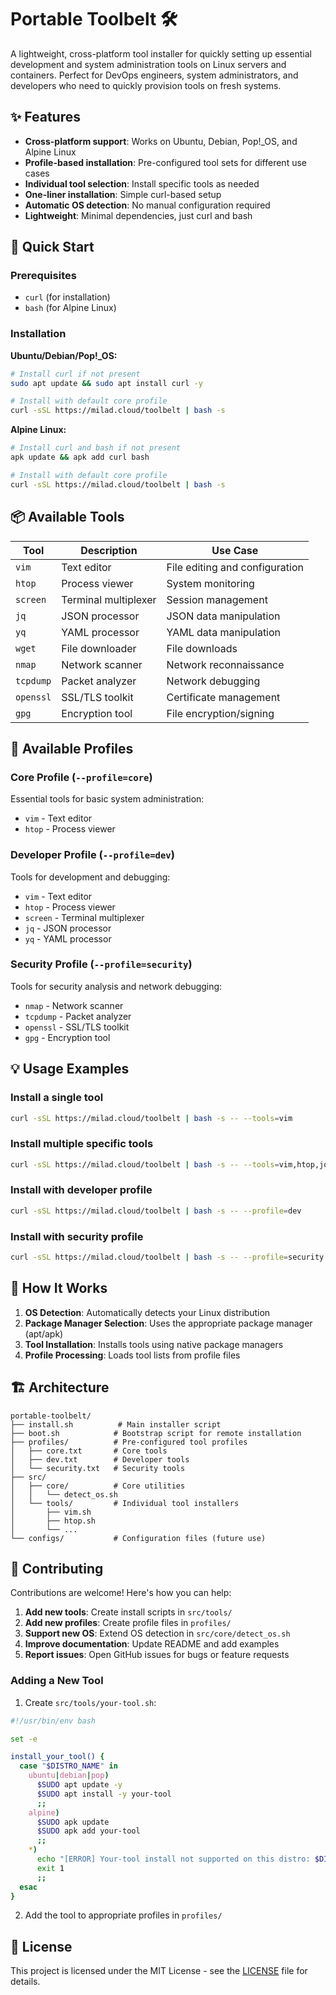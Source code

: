 # Portable Toolbelt 🛠️

A lightweight, cross-platform tool installer for quickly setting up essential development and system administration tools on Linux servers and containers. Perfect for DevOps engineers, system administrators, and developers who need to quickly provision tools on fresh systems.

## ✨ Features

- **Cross-platform support**: Works on Ubuntu, Debian, Pop!_OS, and Alpine Linux
- **Profile-based installation**: Pre-configured tool sets for different use cases
- **Individual tool selection**: Install specific tools as needed
- **One-liner installation**: Simple curl-based setup
- **Automatic OS detection**: No manual configuration required
- **Lightweight**: Minimal dependencies, just curl and bash

## 🚀 Quick Start

### Prerequisites
- `curl` (for installation)
- `bash` (for Alpine Linux)

### Installation

**Ubuntu/Debian/Pop!_OS:**
```bash
# Install curl if not present
sudo apt update && sudo apt install curl -y

# Install with default core profile
curl -sSL https://milad.cloud/toolbelt | bash -s
```

**Alpine Linux:**
```bash
# Install curl and bash if not present
apk update && apk add curl bash

# Install with default core profile
curl -sSL https://milad.cloud/toolbelt | bash -s
```

## 📦 Available Tools

| Tool | Description | Use Case |
|------|-------------|----------|
| `vim` | Text editor | File editing and configuration |
| `htop` | Process viewer | System monitoring |
| `screen` | Terminal multiplexer | Session management |
| `jq` | JSON processor | JSON data manipulation |
| `yq` | YAML processor | YAML data manipulation |
| `wget` | File downloader | File downloads |
| `nmap` | Network scanner | Network reconnaissance |
| `tcpdump` | Packet analyzer | Network debugging |
| `openssl` | SSL/TLS toolkit | Certificate management |
| `gpg` | Encryption tool | File encryption/signing |

## 🎯 Available Profiles

### Core Profile (`--profile=core`)
Essential tools for basic system administration:
- `vim` - Text editor
- `htop` - Process viewer

### Developer Profile (`--profile=dev`)
Tools for development and debugging:
- `vim` - Text editor
- `htop` - Process viewer
- `screen` - Terminal multiplexer
- `jq` - JSON processor
- `yq` - YAML processor

### Security Profile (`--profile=security`)
Tools for security analysis and network debugging:
- `nmap` - Network scanner
- `tcpdump` - Packet analyzer
- `openssl` - SSL/TLS toolkit
- `gpg` - Encryption tool

## 💡 Usage Examples

### Install a single tool
```bash
curl -sSL https://milad.cloud/toolbelt | bash -s -- --tools=vim
```

### Install multiple specific tools
```bash
curl -sSL https://milad.cloud/toolbelt | bash -s -- --tools=vim,htop,jq,yq
```

### Install with developer profile
```bash
curl -sSL https://milad.cloud/toolbelt | bash -s -- --profile=dev
```

### Install with security profile
```bash
curl -sSL https://milad.cloud/toolbelt | bash -s -- --profile=security
```

## 🔧 How It Works

1. **OS Detection**: Automatically detects your Linux distribution
2. **Package Manager Selection**: Uses the appropriate package manager (apt/apk)
3. **Tool Installation**: Installs tools using native package managers
4. **Profile Processing**: Loads tool lists from profile files

## 🏗️ Architecture

```
portable-toolbelt/
├── install.sh          # Main installer script
├── boot.sh            # Bootstrap script for remote installation
├── profiles/          # Pre-configured tool profiles
│   ├── core.txt       # Core tools
│   ├── dev.txt        # Developer tools
│   └── security.txt   # Security tools
├── src/
│   ├── core/          # Core utilities
│   │   └── detect_os.sh
│   └── tools/         # Individual tool installers
│       ├── vim.sh
│       ├── htop.sh
│       └── ...
└── configs/           # Configuration files (future use)
```

## 🤝 Contributing

Contributions are welcome! Here's how you can help:

1. **Add new tools**: Create install scripts in `src/tools/`
2. **Add new profiles**: Create profile files in `profiles/`
3. **Support new OS**: Extend OS detection in `src/core/detect_os.sh`
4. **Improve documentation**: Update README and add examples
5. **Report issues**: Open GitHub issues for bugs or feature requests

### Adding a New Tool

1. Create `src/tools/your-tool.sh`:
```bash
#!/usr/bin/env bash

set -e

install_your_tool() {
  case "$DISTRO_NAME" in
    ubuntu|debian|pop)
      $SUDO apt update -y
      $SUDO apt install -y your-tool
      ;;
    alpine)
      $SUDO apk update
      $SUDO apk add your-tool
      ;;
    *)
      echo "[ERROR] Your-tool install not supported on this distro: $DISTRO_NAME"
      exit 1
      ;;
  esac
}
```

2. Add the tool to appropriate profiles in `profiles/`

## 📄 License

This project is licensed under the MIT License - see the [LICENSE](LICENSE) file for details.
